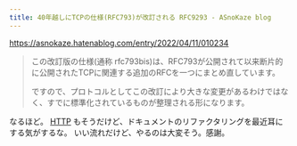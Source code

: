 ```yaml
---
title: 40年越しにTCPの仕様(RFC793)が改訂される RFC9293 - ASnoKaze blog
---
```


https://asnokaze.hatenablog.com/entry/2022/04/11/010234

> この改訂版の仕様(通称 rfc793bis)は、RFC793が公開されて以来断片的に公開されたTCPに関連する追加のRFCを一つにまとめ直しています。
> 
> ですので、プロトコルとしてこの改訂により大きな変更があるわけではなく、すでに標準化されているものが整理される形になります。

なるほど。
[HTTP](https://mryhryki.com/scrap/20220609-171645.html) もそうだけど、ドキュメントのリファクタリングを最近耳にする気がするな。
いい流れだけど、やるのは大変そう。感謝。
